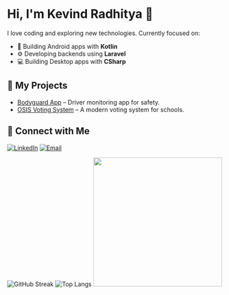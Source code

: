 # Hi, I'm Kevind Radhitya 👋
I love coding and exploring new technologies. Currently focused on:
- 📱  Building Android apps with **Kotlin**
- ⚙️ Developing backends using **Laravel**
- 💻 Building Desktop apps with **CSharp**

## 🚀 My Projects
- [Bodyguard App](https://example.com) – Driver monitoring app for safety.
- [OSIS Voting System](https://github.com/Kradhityaw/OSIS-Vote) – A modern voting system for schools.

## 🔗 Connect with Me
[![LinkedIn](https://img.shields.io/badge/LinkedIn-blue?logo=linkedin&style=for-the-badge)](https://www.linkedin.com/in/kradhityaw/)
[![Email](https://img.shields.io/badge/Email-fff?logo=gmail&style=for-the-badge)](mailto:kradhityaw@email.com)

![GitHub Streak](https://streak-stats.demolab.com/?user=Kradhityaw&theme=dark)
![Top Langs](https://github-readme-stats.vercel.app/api/top-langs/?username=Kradhityaw&layout=compact&theme=tokyonight)
<img src="https://media.giphy.com/media/3oKIPf3C7HqqYBVcCk/giphy.gif" width="300" />



<!--
**Kradhityaw/Kradhityaw** is a ✨ _special_ ✨ repository because its `README.md` (this file) appears on your GitHub profile.

Here are some ideas to get you started:

- 🔭 I’m currently working on ...
- 🌱 I’m currently learning ...
- 👯 I’m looking to collaborate on ...
- 🤔 I’m looking for help with ...
- 💬 Ask me about ...
- 📫 How to reach me: ...
- 😄 Pronouns: ...
- ⚡ Fun fact: ...
-->
